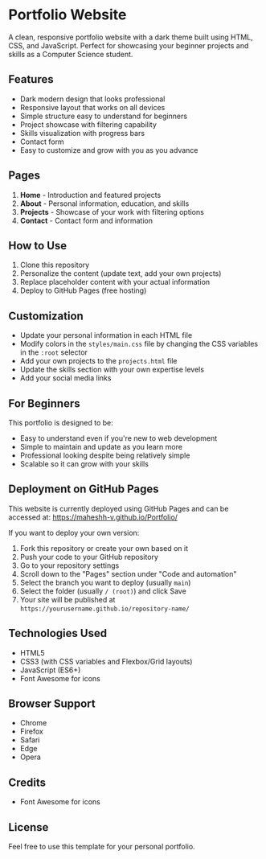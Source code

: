 # Portfolio Website

A clean, responsive portfolio website with a dark theme built using HTML, CSS, and JavaScript. Perfect for showcasing your beginner projects and skills as a Computer Science student.

## Features

- Dark modern design that looks professional
- Responsive layout that works on all devices
- Simple structure easy to understand for beginners
- Project showcase with filtering capability
- Skills visualization with progress bars
- Contact form
- Easy to customize and grow with you as you advance

## Pages

1. **Home** - Introduction and featured projects
2. **About** - Personal information, education, and skills
3. **Projects** - Showcase of your work with filtering options
4. **Contact** - Contact form and information

## How to Use

1. Clone this repository
2. Personalize the content (update text, add your own projects)
3. Replace placeholder content with your actual information
4. Deploy to GitHub Pages (free hosting)

## Customization

- Update your personal information in each HTML file
- Modify colors in the `styles/main.css` file by changing the CSS variables in the `:root` selector
- Add your own projects to the `projects.html` file
- Update the skills section with your own expertise levels
- Add your social media links

## For Beginners

This portfolio is designed to be:
- Easy to understand even if you're new to web development
- Simple to maintain and update as you learn more
- Professional looking despite being relatively simple
- Scalable so it can grow with your skills

## Deployment on GitHub Pages

This website is currently deployed using GitHub Pages and can be accessed at:
https://maheshh-v.github.io/Portfolio/

If you want to deploy your own version:
1. Fork this repository or create your own based on it
2. Push your code to your GitHub repository
3. Go to your repository settings
4. Scroll down to the "Pages" section under "Code and automation"
5. Select the branch you want to deploy (usually `main`)
6. Select the folder (usually `/ (root)`) and click Save
7. Your site will be published at `https://yourusername.github.io/repository-name/`

## Technologies Used

- HTML5
- CSS3 (with CSS variables and Flexbox/Grid layouts)
- JavaScript (ES6+)
- Font Awesome for icons

## Browser Support

- Chrome
- Firefox
- Safari
- Edge
- Opera

## Credits

- Font Awesome for icons

## License

Feel free to use this template for your personal portfolio. 